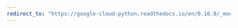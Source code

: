 ```yaml
---
redirect_to: "https://google-cloud-python.readthedocs.io/en/0.16.0/_modules/gcloud/storage/client.html"
---
```

